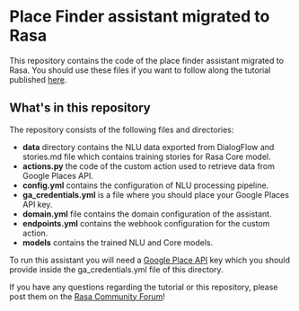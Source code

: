 ﻿# Place Finder assistant migrated to Rasa

This repository contains the code of the place finder assistant migrated to Rasa. You should use these files if you want to follow along the tutorial published [here](https://medium.com/rasa-blog/how-to-migrate-your-existing-google-dialogflow-assistant-to-rasa-412cd07f424a).


## What's in this repository
The repository consists of the following files and directories:  

- **data** directory contains the NLU data exported from DialogFlow and stories.md file which contains training stories for Rasa Core model.  
- **actions.py** the code of the custom action used to retrieve data from Google Places API.
- **config.yml** contains the configuration of NLU processing pipeline.
- **ga_credentials.yml** is a file where you should place your Google Places API key.
- **domain.yml** file contains the domain configuration of the assistant.
- **endpoints.yml** contains the webhook configuration for the custom action.
- **models** contains the trained NLU and Core models.

To run this assistant you will need a [Google Place API](https://developers.google.com/places/web-service/get-api-key) key which you should provide inside the ga_credentials.yml file of this directory.

If you have any questions regarding the tutorial or this repository, please post them on the [Rasa Community Forum](https://forum.rasa.com)!
